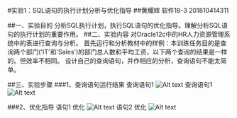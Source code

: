 #实验1：SQL语句的执行计划分析与优化指导
##黄耀辉 软件18-3 201810414311

##一、实验目的
    分析SQL执行计划，执行SQL语句的优化指导。理解分析SQL语句的执行计划的重要作用。
##二、实验内容
    对Oracle12c中的HR人力资源管理系统中的表进行查询与分析。
    首先运行和分析教材中的样例：本训练任务目的是查询两个部门('IT'和'Sales')的部门总人数和平均工资，以下两个查询的结果是一样的。但效率不相同。
    设计自己的查询语句，并作相应的分析，查询语句不能太简单。

##三、实验步骤
###1、查询语句运行结果
    查询语句1
![Alt text](/查询语句1.png)
    查询语句1
![Alt text](/查询语句2.png)

###2、优化指导
    语句1 优化
![Alt text](/优化1.png)
    语句2 优化
![Alt text](/优化2.png)